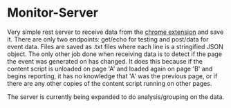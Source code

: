 # Monitor-Server
Very simple rest server to receive data from the [chrome extension](https://github.com/LucasZamprogno/GitHub-Monitor) and save it. There are only two endpoints: get/echo for testing and post/data for event data. Files are saved as .txt files where each line is a stringified JSON object. The only other job done when receiving data is to detect if the page the event was generated on has changed. It does this because if the content script is unloaded on page 'A' and loaded again on page 'B' and begins reporting, it has no knowledge that 'A' was the previous page, or if there are any other copies of the content script running on other pages.

The server is currently being expanded to do analysis/grouping on the data.
